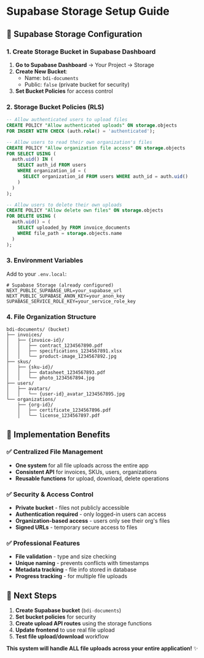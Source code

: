 # Supabase Storage Setup Guide

## 🎯 Supabase Storage Configuration

### 1. Create Storage Bucket in Supabase Dashboard

1. **Go to Supabase Dashboard** → Your Project → Storage
2. **Create New Bucket**: 
   - Name: `bdi-documents`
   - Public: `false` (private bucket for security)
3. **Set Bucket Policies** for access control

### 2. Storage Bucket Policies (RLS)

```sql
-- Allow authenticated users to upload files
CREATE POLICY "Allow authenticated uploads" ON storage.objects
FOR INSERT WITH CHECK (auth.role() = 'authenticated');

-- Allow users to read their own organization's files
CREATE POLICY "Allow organization file access" ON storage.objects
FOR SELECT USING (
  auth.uid() IN (
    SELECT auth_id FROM users 
    WHERE organization_id = (
      SELECT organization_id FROM users WHERE auth_id = auth.uid()
    )
  )
);

-- Allow users to delete their own uploads
CREATE POLICY "Allow delete own files" ON storage.objects
FOR DELETE USING (
  auth.uid() = (
    SELECT uploaded_by FROM invoice_documents 
    WHERE file_path = storage.objects.name
  )
);
```

### 3. Environment Variables

Add to your `.env.local`:
```env
# Supabase Storage (already configured)
NEXT_PUBLIC_SUPABASE_URL=your_supabase_url
NEXT_PUBLIC_SUPABASE_ANON_KEY=your_anon_key
SUPABASE_SERVICE_ROLE_KEY=your_service_role_key
```

### 4. File Organization Structure

```
bdi-documents/ (bucket)
├── invoices/
│   ├── {invoice-id}/
│   │   ├── contract_1234567890.pdf
│   │   ├── specifications_1234567891.xlsx
│   │   └── product-image_1234567892.jpg
├── skus/
│   ├── {sku-id}/
│   │   ├── datasheet_1234567893.pdf
│   │   └── photo_1234567894.jpg
├── users/
│   ├── avatars/
│   │   └── {user-id}_avatar_1234567895.jpg
└── organizations/
    ├── {org-id}/
    │   ├── certificate_1234567896.pdf
    │   └── license_1234567897.pdf
```

## 🔧 Implementation Benefits

### ✅ Centralized File Management
- **One system** for all file uploads across the entire app
- **Consistent API** for invoices, SKUs, users, organizations
- **Reusable functions** for upload, download, delete operations

### ✅ Security & Access Control
- **Private bucket** - files not publicly accessible
- **Authentication required** - only logged-in users can access
- **Organization-based access** - users only see their org's files
- **Signed URLs** - temporary secure access to files

### ✅ Professional Features
- **File validation** - type and size checking
- **Unique naming** - prevents conflicts with timestamps
- **Metadata tracking** - file info stored in database
- **Progress tracking** - for multiple file uploads

## 🚀 Next Steps

1. **Create Supabase bucket** (`bdi-documents`)
2. **Set bucket policies** for security
3. **Create upload API routes** using the storage functions
4. **Update frontend** to use real file upload
5. **Test file upload/download** workflow

**This system will handle ALL file uploads across your entire application!** ✨
